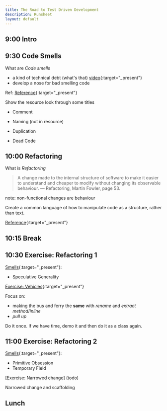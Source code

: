 ```yaml
---
title: The Road to Test Driven Development
description: Runsheet
layout: default
---
```


## 9:00 Intro

## 9:30 Code Smells

What are _Code smells_
- a kind of technical debt (what's that) [video](assets/images/techdebt_small.mp4){:target="_present"}
- develop a nose for bad smelling code

Ref: [Reference](https://refactoring.guru/refactoring/smells){:target="_present"}

Show the resource look through some titles

* Comment 

* Naming (not in resource)

* Duplication

* Dead Code

## 10:00 Refactoring

What is _Refactoring_

> A change made to the internal structure of software 
> to make it easier to understand and cheaper to modify 
> without changing its observable behaviour. 
> — Refactoring, Martin Fowler, page 53.

note:  non-functional changes are behaviour

Create a common language of how to manipulate code as a structure, rather than text.

[Reference](https://refactoring.guru/refactoring/techniques){:target="_present"}

## 10:15 Break

## 10:30 Exercise: Refactoring 1

[Smells](https://refactoring.guru/refactoring/smells){:target="_present"}:
- Speculative Generality

[Exercise: Vehicles](https://pete-the-programmer.com/tdd-ex-refactor1/){:target="_present"}

Focus on:
- making the bus and ferry the __same__ with _rename_ and _extract method_/_inline_
- _pull up_

Do it once. If we have time, demo it and then do it as a class again.

## 11:00 Exercise: Refactoring 2


[Smells](https://refactoring.guru/refactoring/smells){:target="_present"}:
- Primitive Obsession
- Temporary Field

[Exercise: Narrowed change] (todo)

Narrowed change and scaffolding

## Lunch
